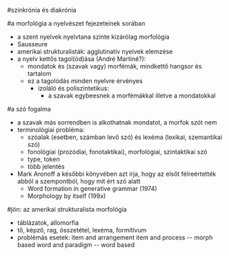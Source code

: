 #szinkrónia és diakrónia

#a morfológia a nyelvészet fejezeteinek sorában

- a szent nyelvek nyelvtana szinte kizárólag morfológia
- Sausseure
- amerikai strukturalisták: agglutinatív nyelvek elemzése
- a nyelv kettős tagol(ód)ása (André Martiné?): 
  - mondatok és (szavak vagy) morfémák, mindkettő hangsor és tartalom
  - ez a tagolódás minden nyelvre érvényes
    - izoláló és poliszintetikus:
      - a szavak egybeesnek a morfémákkal illetve a mondatokkal
      
#a szó fogalma

- a szavak más sorrendben is alkothatnak mondatot, a morfok szót nem
- terminológiai probléma: 
  - szóalak (esetben, számban levő szó) és lexéma (lexikai, szemantikai szó)
  - fonológiai (prozódiai, fonotaktikai), morfológiai, szintaktikai szó
  - type, token
  - több jelentés
- Mark Aronoff a későbbi könyvében azt írja, hogy az elsőt félreértették
  abból a szempontból, hogy mit ért szó alatt 
  - Word formation in generative grammar (1974)
  - Morphology by itself (199x) 

#jön: az amerikai strukturalista morfológia

- táblázatok, allomorfia
- tő, képző, rag, összetétel, lexéma, formítívum
- problémás esetek: 
  item and arrangement
  item and process -- morph based
  word and paradigm -- word based

